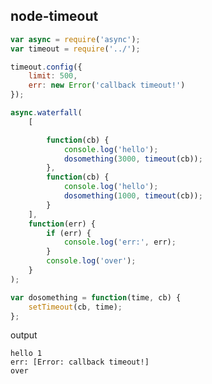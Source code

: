 node-timeout
------------------

```javascript
var async = require('async');
var timeout = require('../');

timeout.config({
    limit: 500,
    err: new Error('callback timeout!')
});

async.waterfall(
    [

        function(cb) {
            console.log('hello');
            dosomething(3000, timeout(cb));
        },
        function(cb) {
            console.log('hello');
            dosomething(1000, timeout(cb));
        }
    ],
    function(err) {
        if (err) {
            console.log('err:', err);
        }
        console.log('over');
    }
);

var dosomething = function(time, cb) {
    setTimeout(cb, time);
};
```

output

    hello 1
    err: [Error: callback timeout!]
    over